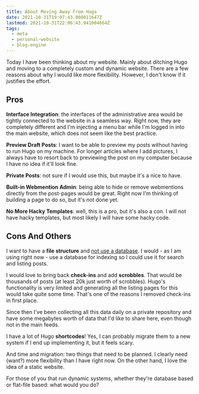 ```yaml
---
title: About Moving Away From Hugo
date: 2021-10-31T19:07:43.008011647Z
lastmod: 2021-10-31T22:06:43.941004664Z
tags:
  - meta
  - personal-website
  - blog-engine
---
```


Today I have been thinking about my website. Mainly about ditching Hugo and moving to a completely custom and dynamic website. There are a few reasons about why I would like more flexibility. However, I don't know if it justifies the effort.

<!--more-->

## Pros

**Interface Integration**: the interfaces of the administrative area would be tightly connected to the website in a seamless way. Right now, they are completely different and I'm injecting a menu bar while I'm logged in into the main website, which does not seem like the best practice.

**Preview Draft Posts**: I want to be able to preview my posts without having to run Hugo on my machine. For longer articles where I add pictures, I always have to resort back to previewing the post on my computer because I have no idea if it'll look fine.

**Private Posts**: not sure if I would use this, but maybe it's a nice to have.

**Built-in Webmention Admin**: being able to hide or remove webmentions directly from the post-pages would be great. Right now I'm thinking of building a page to do so, but it's not done yet.

**No More Hacky Templates**: well, this is a pro, but it's also a con. I will not have hacky templates, but most likely I will have some hacky code.

## Cons And Others

I want to have a **file structure** and [not use a database](https://indieweb.org/database-antipattern). I would - as I am using right now - use a database for indexing so I could use it for search and listing posts.

I would love to bring back **check-ins** and add **scrobbles**. That would be thousands of posts (at least 20k just worth of scrobbles). Hugo's functionality is very limited and generating all the listing pages for this would take quite some time. That's one of the reasons I removed check-ins in first place.

Since then I've been collecting all this data daily on a private repository and have some megabytes worth of data that I'd like to share here, even though not in the main feeds.

I have a lot of Hugo **shortcodes**! Yes, I can probably migrate them to a new system if I end up implementing it, but it feels scary.

And time and migration: two things that need to be planned. I clearly need (want?) more flexibility than I have right now. On the other hand, I love the idea of a static website.

For those of you that run dynamic systems, whether they're database based or flat-file based: what would you do?
